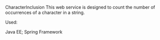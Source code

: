 CharacterInclusion
This web service is designed to count the number of occurrences of a character in a string.

Used:

Java EE;
Spring Framework
